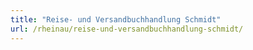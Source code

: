 ```yaml
---
title: "Reise- und Versandbuchhandlung Schmidt"
url: /rheinau/reise-und-versandbuchhandlung-schmidt/
---
```

